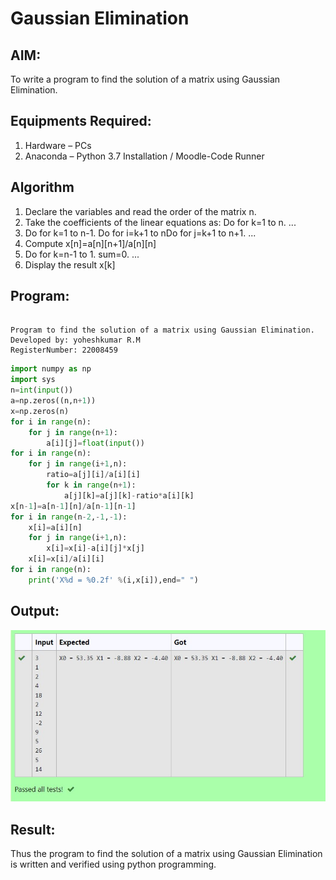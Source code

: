 # Gaussian Elimination

## AIM:
To write a program to find the solution of a matrix using Gaussian Elimination.

## Equipments Required:
1. Hardware – PCs
2. Anaconda – Python 3.7 Installation / Moodle-Code Runner

## Algorithm
1. Declare the variables and read the order of the matrix n.
2. Take the coefficients of the linear equations as: Do for k=1 to n. ...
3. Do for k=1 to n-1. Do for i=k+1 to nDo for j=k+1 to n+1. ...
4. Compute x[n]=a[n][n+1]/a[n][n]
5. Do for k=n-1 to 1. sum=0. ...
6. Display the result x[k]


## Program:
```

Program to find the solution of a matrix using Gaussian Elimination.
Developed by: yoheshkumar R.M
RegisterNumber: 22008459

```
```python
import numpy as np
import sys
n=int(input())
a=np.zeros((n,n+1))
x=np.zeros(n)
for i in range(n):
    for j in range(n+1):
        a[i][j]=float(input())
for i in range(n):
    for j in range(i+1,n):
        ratio=a[j][i]/a[i][i]
        for k in range(n+1):
            a[j][k]=a[j][k]-ratio*a[i][k]
x[n-1]=a[n-1][n]/a[n-1][n-1]
for i in range(n-2,-1,-1):
    x[i]=a[i][n]
    for j in range(i+1,n):
        x[i]=x[i]-a[i][j]*x[j]
    x[i]=x[i]/a[i][i]
for i in range(n):
    print('X%d = %0.2f' %(i,x[i]),end=" ")
```

## Output:
![gaussian elimination](./out.jpg)


## Result:
Thus the program to find the solution of a matrix using Gaussian Elimination is written and verified using python programming.

